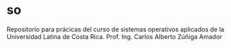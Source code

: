 # so
Repositorio para prácicas del curso de sistemas operativos aplicados de la Universidad Latina de Costa Rica.
Prof. Ing. Carlos Alberto Zúñiga Amador
